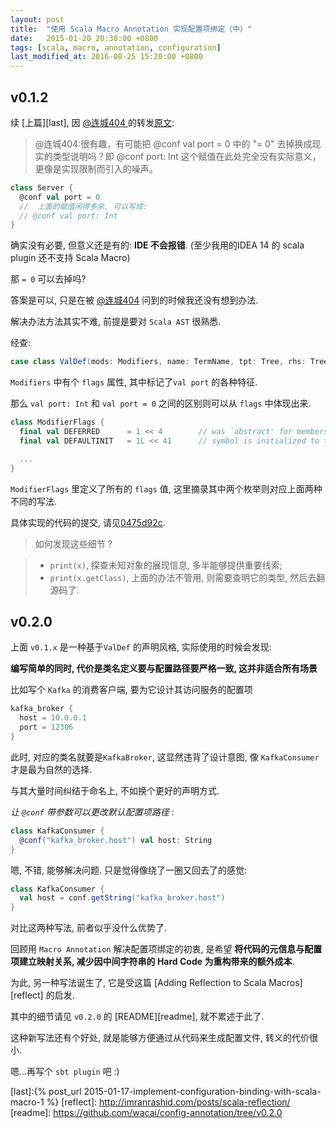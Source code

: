```yaml
---
layout: post
title:  "使用 Scala Macro Annotation 实现配置项绑定（中）"
date:   2015-01-20 20:38:00 +0800
tags: [scala, macro, annotation, configuration]
last_modified_at: 2016-08-25 15:20:00 +0800
---
```



## v0.1.2

续 [上篇][last], 因 [@连城404 ][404] 的转发[原文][wbref]:

>  @连城404:很有趣，有可能把 @conf val port = 0 中的 "= 0" 去掉换成现实的类型说明吗？即 @conf port: Int 这个赋值在此处完全没有实际意义，更像是实现限制而引入的噪声。

```scala
class Server {
  @conf val port = 0
  //  上面的赋值闲得多余, 可以写成:
  // @conf val port: Int
}
```

确实没有必要, 但意义还是有的:  **IDE 不会报错**. (至少我用的IDEA 14 的 scala plugin 还不支持 Scala Macro)

那 `= 0` 可以去掉吗?

答案是可以, 只是在被 [@连城404][404] 问到的时候我还没有想到办法.

<!--more-->

解决办法方法其实不难, 前提是要对 `Scala AST` 很熟悉.

经查:

```scala
case class ValDef(mods: Modifiers, name: TermName, tpt: Tree, rhs: Tree)
```

`Modifiers` 中有个 `flags` 属性, 其中标记了`val port` 的各种特征.

那么 `val port: Int` 和 `val port = 0` 之间的区别则可以从 `flags` 中体现出来.

```scala
class ModifierFlags {
  final val DEFERRED      = 1 << 4        // was `abstract' for members | trait is virtual
  final val DEFAULTINIT   = 1L << 41      // symbol is initialized to the default value: used by -Xcheckinit

  ...
}
```
`ModifierFlags` 里定义了所有的 `flags` 值, 这里摘录其中两个枚举则对应上面两种不同的写法.

具体实现的代码的提交, 请见[0475d92c][0475d92c].

> 如何发现这些细节 ?

> - `print(x)`, 探查未知对象的展现信息, 多半能够提供重要线索;
> - `print(x.getClass)`, 上面的办法不管用, 则需要查明它的类型, 然后去翻源码了.

## v0.2.0

上面 `v0.1.x` 是一种基于`ValDef` 的声明风格, 实际使用的时候会发现:

**编写简单的同时, 代价是类名定义要与配置路径要严格一致, 这并非适合所有场景**

比如写个 `Kafka` 的消费客户端, 要为它设计其访问服务的配置项

```scala
kafka_broker {
  host = 10.0.0.1
  port = 12306
}
```

此时, 对应的类名就要是`KafkaBroker`, 这显然违背了设计意图,  像 `KafkaConsumer` 才是最为自然的选择.

与其大量时间纠结于命名上, 不如换个更好的声明方式.

*让 `@conf` 带参数可以更改默认配置项路径* :

```scala
class KafkaConsumer {
  @conf("kafka_broker.host") val host: String
}
```

嗯, 不错, 能够解决问题. 只是觉得像绕了一圈又回去了的感觉:

```scala
class KafkaConsumer {
  val host = conf.getString("kafka_broker.host")
}
```

对比这两种写法, 前者似乎没什么优势了.

回顾用 `Macro Annotation` 解决配置项绑定的初衷, 是希望 **将代码的元信息与配置项建立映射关系, 减少因中间字符串的 Hard Code 为重构带来的额外成本**.

为此, 另一种写法诞生了, 它是受这篇 [Adding Reflection to Scala Macros][reflect] 的启发.

其中的细节请见 `v0.2.0` 的 [README][readme], 就不累述于此了.

这种新写法还有个好处, 就是能够方便通过从代码来生成配置文件, 转义的代价很小.

嗯...再写个 `sbt plugin` 吧 :)

[0475d92c]: https://github.com/wacai/config-annotation/commit/0475d92c793b129c704c259cf1d509b025fca699
[wbref]: http://www.weibo.com/1650016175/C0aW9dp3T?ref=atme&amp;type=comment
[404]: http://weibo.com/lianchengzju?from=profile&amp;wvr=6
[last]:{% post_url 2015-01-17-implement-configuration-binding-with-scala-macro-1 %}
[reflect]: http://imranrashid.com/posts/scala-reflection/
[readme]: https://github.com/wacai/config-annotation/tree/v0.2.0
